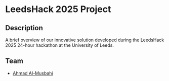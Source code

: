 # LeedsHack 2025 Project

## Description
A brief overview of our innovative solution developed during the LeedsHack 2025 24-hour hackathon at the University of Leeds.

## Team
- [Ahmad Al-Musbahi](https://github.com/musbahi-git)
  
